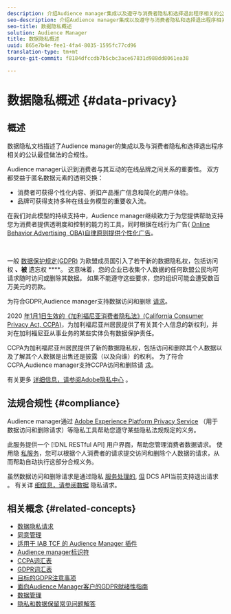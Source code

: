 ```yaml
---
description: 介绍Audience manager集成以及遵守与消费者隐私和选择退出程序相关的公认最佳实践。
seo-description: 介绍Audience manager集成以及遵守与消费者隐私和选择退出程序相关的公认最佳实践。
seo-title: 数据隐私概述
solution: Audience Manager
title: 数据隐私概述
uuid: 865e7b4e-fee1-4fa4-8035-1595fc77cd96
translation-type: tm+mt
source-git-commit: f8184dfccdb7b5cbc3ace67831d988dd8061ea38

---
```



# 数据隐私概述 {#data-privacy}

## 概述

数据隐私文档描述了Audience manager的集成以及与消费者隐私和选择退出程序相关的公认最佳做法的合规性。

Audience manager认识到消费者与其互动的在线品牌之间关系的重要性。 双方都受益于匿名数据元素的透明交换：

* 消费者可获得个性化内容、折扣产品推广信息和简化的用户体验。
* 品牌可获得支持多种在线业务模型的重要收入流。

在我们对此模型的持续支持中，Audience manager继续致力于为您提供帮助支持您为消费者提供透明度和控制的能力的工具，同时根据在线行为广告( [Online Behavior Advertising, OBA)自律原则提供个性化广告](https://www.iab.com/news/self-regulatory-principles-for-online-behavioral-advertising/)。

 

一般 [数据保护规定(GDPR)](https://eugdpr.org/) 为欧盟成员国引入了若干新的数据隐私权，包括访问权 **、被** 遗忘权 ****。 这意味着，您的企业已收集个人数据的任何欧盟公民均可请求随时访问或删除其数据。 如果不能遵守这些要求，您的组织可能会遭受数百万美元的罚款。

为符合GDPR,Audience manager支持数据访问和删除 [请求](data-privacy-requests.md)。

2020 [年1月1日生效的《加利福尼亚消费者隐私法》(California Consumer Privacy Act, CCPA)](https://www.caprivacy.org/about)，为加利福尼亚州居民提供了有关其个人信息的新权利，并对在加利福尼亚从事业务的某些实体负有数据保护责任。

CCPA为加利福尼亚州居民提供了新的数据隐私权，包括访问和删除其个人数据以及了解其个人数据是出售还是披露（以及向谁）的权利。 为了符合CCPA,Audience manager支持CCPA访问和删除请 [求](data-privacy-requests.md)。

有关更多 [详细信息，请参阅Adobe隐私中心](https://www.adobe.com/privacy/opt-out.html) 。

## 法规合规性 {#compliance}

Audience manager通过 [Adobe Experience Platform Privacy Service](https://www.adobe.io/apis/experienceplatform/home/services/privacy-service.html) （用于数据访问和删除请求）等隐私工具帮助您遵守某些隐私法规规定的义务。

此服务提供一个 [!DNL RESTful API] 用户界面，帮助您管理消费者数据请求。 使用隐 [私服务](https://www.adobe.io/apis/experienceplatform/home/services/privacy-service.html)，您可以根据个人消费者的请求提交访问和删除个人数据的请求，从而帮助自动执行这部分合规义务。

虽然数据访问和删除请求是通过隐私 [服务处理的](https://www.adobe.io/apis/experienceplatform/home/services/privacy-service.html), [但](data-privacy-requests.md#opt-out-requests) DCS API当前支持退出请求 [](../../api/dcs-intro/dcs-api-reference/dcs-api-reference-overview.md)。 有关详 [细信息，请参阅数据](data-privacy-requests.md) 隐私请求。

## 相关概念 {#related-concepts}

* [数据隐私请求](data-privacy-requests.md)
* [同意管理](data-privacy-consent.md)
* [适用于 IAB TCF 的 Audience Manager 插件](aam-iab-plugin.md)
* [Audience manager标识符](data-privacy-ids.md)
* [CCPA词汇表](aam-ccpa-glossary.md)
* [GDPR词汇表](aam-gdpr-glossary.md)
* [目标的GDPR注意事项](aam-gdpr-partners.md)
* [面向Audience Manager客户的GDPR就绪性指南](aam-gdpr-readiness.md)
* [数据管理](data-governance.md)
* [隐私和数据保留常见问题解答](../../faq/faq-privacy.md)
